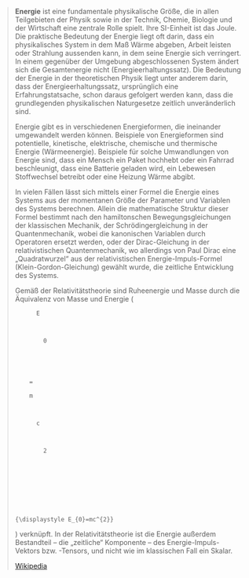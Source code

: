 > **Energie** ist eine fundamentale physikalische Größe, die in allen Teilgebieten der Physik sowie in der Technik, Chemie, Biologie und der Wirtschaft eine zentrale Rolle spielt. Ihre SI-Einheit ist das Joule. Die praktische Bedeutung der Energie liegt oft darin, dass ein physikalisches System in dem Maß Wärme abgeben, Arbeit leisten oder Strahlung aussenden kann, in dem seine Energie sich verringert. In einem gegenüber der Umgebung abgeschlossenen System ändert sich die Gesamtenergie nicht (Energieerhaltungssatz). Die Bedeutung der Energie in der theoretischen Physik liegt unter anderem darin, dass der Energieerhaltungssatz, ursprünglich eine Erfahrungstatsache, schon daraus gefolgert werden kann, dass die grundlegenden physikalischen Naturgesetze zeitlich unveränderlich sind.
>
> Energie gibt es in verschiedenen Energieformen, die ineinander umgewandelt werden können. Beispiele von Energieformen sind potentielle, kinetische, elektrische, chemische und thermische Energie (Wärmeenergie). Beispiele für solche Umwandlungen von Energie sind, dass ein Mensch ein Paket hochhebt oder ein Fahrrad beschleunigt, dass eine Batterie geladen wird, ein Lebewesen Stoffwechsel betreibt oder eine Heizung Wärme abgibt.
>
> In vielen Fällen lässt sich mittels einer Formel die Energie eines Systems aus der momentanen Größe der Parameter und Variablen des Systems berechnen. Allein die mathematische Struktur dieser Formel bestimmt nach den hamiltonschen Bewegungsgleichungen der klassischen Mechanik, der Schrödingergleichung in der Quantenmechanik, wobei die kanonischen Variablen durch Operatoren ersetzt werden, oder der Dirac-Gleichung in der relativistischen Quantenmechanik, wo allerdings von Paul Dirac eine „Quadratwurzel“ aus der relativistischen Energie-Impuls-Formel (Klein-Gordon-Gleichung) gewählt wurde, die zeitliche Entwicklung des Systems.
>
> Gemäß der Relativitätstheorie sind Ruheenergie und Masse durch die Äquivalenz von Masse und Energie (
>
>   
>
>     
>
>       
>
>         
>
>           E
>
>           
>
>             0
>
>           
>
>         
>
>         =
>
>         m
>
>         
>
>           c
>
>           
>
>             2
>
>           
>
>         
>
>       
>
>     
>
>     {\displaystyle E_{0}=mc^{2}}
>
>   ) verknüpft. In der Relativitätstheorie ist die Energie außerdem Bestandteil – die „zeitliche“ Komponente – des Energie-Impuls-Vektors bzw. -Tensors, und nicht wie im klassischen Fall ein Skalar.
>
> [Wikipedia](https://de.wikipedia.org/wiki/Energie)
